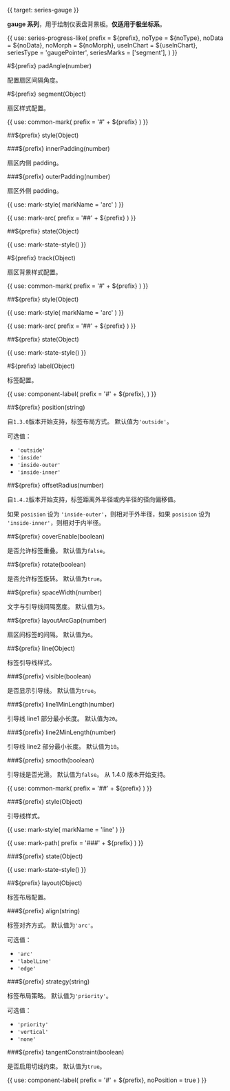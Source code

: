 {{ target: series-gauge }}

<!-- IGaugeSeriesSpec -->

**gauge 系列**，用于绘制仪表盘背景板。**仅适用于极坐标系**。

{{ use: series-progress-like(
  prefix = ${prefix},
  noType = ${noType},
  noData = ${noData},
  noMorph = ${noMorph},
  useInChart = ${useInChart},
  seriesType = 'gaugePointer',
  seriesMarks = ['segment'],
) }}

#${prefix} padAngle(number)

配置扇区间隔角度。

#${prefix} segment(Object)

扇区样式配置。

{{ use: common-mark(
  prefix = '#' + ${prefix}
) }}

##${prefix} style(Object)

###${prefix} innerPadding(number)

扇区内侧 padding。

###${prefix} outerPadding(number)

扇区外侧 padding。

{{ use: mark-style(
  markName = 'arc'
) }}

{{ use: mark-arc(
  prefix = '##' + ${prefix}
) }}

##${prefix} state(Object)

{{ use: mark-state-style() }}

#${prefix} track(Object)

扇区背景样式配置。

{{ use: common-mark(
  prefix = '#' + ${prefix}
) }}

##${prefix} style(Object)

{{ use: mark-style(
  markName = 'arc'
) }}

{{ use: mark-arc(
  prefix = '##' + ${prefix}
) }}

##${prefix} state(Object)

{{ use: mark-state-style() }}

#${prefix} label(Object)

标签配置。

{{ use: component-label(
  prefix = '#' + ${prefix},
) }}

##${prefix} position(string)

自`1.3.0`版本开始支持，标签布局方式。
默认值为`'outside'`。

可选值：

- `'outside'`
- `'inside'`
- `'inside-outer'`
- `'inside-inner'`

##${prefix} offsetRadius(number)

自`1.4.2`版本开始支持，标签距离外半径或内半径的径向偏移值。

如果 `posision` 设为 `'inside-outer'`，则相对于外半径，如果 `posision` 设为 `'inside-inner'`，则相对于内半径。

##${prefix} coverEnable(boolean)

是否允许标签重叠。
默认值为`false`。

##${prefix} rotate(boolean)

是否允许标签旋转。
默认值为`true`。

##${prefix} spaceWidth(number)

文字与引导线间隔宽度。
默认值为`5`。

##${prefix} layoutArcGap(number)

扇区间标签的间隔。
默认值为`6`。

##${prefix} line(Object)

标签引导线样式。

###${prefix} visible(boolean)

是否显示引导线。
默认值为`true`。

###${prefix} line1MinLength(number)

引导线 line1 部分最小长度。
默认值为`20`。

###${prefix} line2MinLength(number)

引导线 line2 部分最小长度。
默认值为`10`。

###${prefix} smooth(boolean)

引导线是否光滑。
默认值为`false`。
从 1.4.0 版本开始支持。

{{ use: common-mark(
  prefix = '##' + ${prefix}
) }}

###${prefix} style(Object)

引导线样式。

{{ use: mark-style(
  markName = 'line'
) }}

{{ use: mark-path(
  prefix = '###' + ${prefix}
) }}

###${prefix} state(Object)

{{ use: mark-state-style() }}

##${prefix} layout(Object)

标签布局配置。

###${prefix} align(string)

标签对齐方式。
默认值为`'arc'`。

可选值：

- `'arc'`
- `'labelLine'`
- `'edge'`

###${prefix} strategy(string)

标签布局策略。
默认值为`'priority'`。

可选值：

- `'priority'`
- `'vertical'`
- `'none'`

###${prefix} tangentConstraint(boolean)

是否启用切线约束。
默认值为`true`。

{{ use: component-label(
  prefix = '#' + ${prefix},
  noPosition = true
) }}
